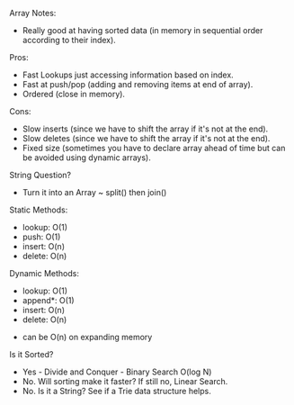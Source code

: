 Array Notes:

- Really good at having sorted data (in memory in sequential order according to their index).

Pros:
- Fast Lookups just accessing information based on index.
- Fast at push/pop (adding and removing items at end of array).
- Ordered (close in memory).

Cons:
- Slow inserts (since we have to shift the array if it's not at the end).
- Slow deletes (since we have to shift the array if it's not at the end).
- Fixed size (sometimes you have to declare array ahead of time but can be avoided using dynamic arrays).

String Question?
- Turn it into an Array ~ split() then join()

Static Methods:
- lookup: O(1)
- push: O(1)
- insert: O(n)
- delete: O(n)

Dynamic Methods:
- lookup: O(1)
- append*: O(1)
- insert: O(n)
- delete: O(n)

* can be O(n) on expanding memory

Is it Sorted?
- Yes - Divide and Conquer - Binary Search O(log N)
- No. Will sorting make it faster? If still no, Linear Search.
- No. Is it a String? See if a Trie data structure helps.

